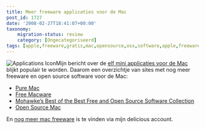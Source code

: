 ```yaml
---
title: Meer freeware applicaties voor de Mac
post_id: 1727
date: '2008-02-27T18:41:07+00:00'
taxonomy:
    migration-status: review
    category: [Ongecategoriseerd]
tags: [apple,freeware,gratis,mac,opensource,osx,software,apple,freeware,gratis,mac,opensource,osx,software]
---
```

![Applications Icon](/images/2008/02/applications.thumbnail.png)Mijn bericht over de [elf mini applicaties voor de Mac](http://breggologisch.wordpress.com/2007/12/28/elf-mini-applications-voor-de-mac/) blijkt populair te worden. Daarom een overzichtje van sites met nog meer freeware en open source software voor de Mac:

- [Pure Mac](http://www.pure-mac.com/)
- [Free Macware](http://www.freemacware.com/)
- [Mohawke’s Best of the Best Free and Open Source Software Collection](http://www.digitaldarknet.net/thelist/index.php?page=macintosh)
- [Open Source Mac](http://www.opensourcemac.org/)

En [nog meer mac freeware](http://del.icio.us/breggol/mac%2Bfreeware) is te vinden via mijn delicious account.